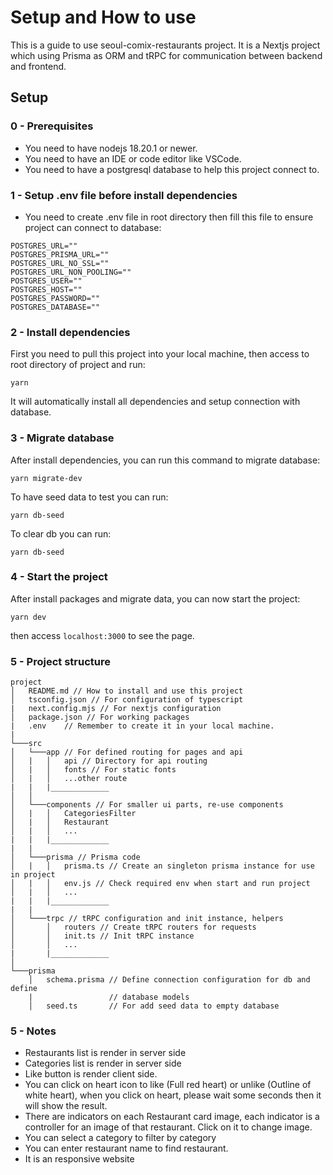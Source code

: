 # Setup and How to use

This is a guide to use seoul-comix-restaurants project. It is a Nextjs project which using Prisma as ORM and tRPC for communication between backend and frontend.

## Setup

### 0 - Prerequisites

- You need to have nodejs 18.20.1 or newer.
- You need to have an IDE or code editor like VSCode.
- You need to have a postgresql database to help this project connect to.

### 1 - Setup .env file before install dependencies

- You need to create .env file in root directory then fill this file to ensure project can connect to database:

```
POSTGRES_URL=""
POSTGRES_PRISMA_URL=""
POSTGRES_URL_NO_SSL=""
POSTGRES_URL_NON_POOLING=""
POSTGRES_USER=""
POSTGRES_HOST=""
POSTGRES_PASSWORD=""
POSTGRES_DATABASE=""
```

### 2 - Install dependencies

First you need to pull this project into your local machine, then access to root directory of project and run:

```
yarn
```

It will automatically install all dependencies and setup connection with database.

### 3 - Migrate database

After install dependencies, you can run this command to migrate database:

```
yarn migrate-dev
```

To have seed data to test you can run:

```
yarn db-seed
```

To clear db you can run:

```
yarn db-seed
```

### 4 - Start the project

After install packages and migrate data, you can now start the project:

```
yarn dev
```

then access `localhost:3000` to see the page.

### 5 - Project structure

```
project
│   README.md // How to install and use this project
│   tsconfig.json // For configuration of typescript
|   next.config.mjs // For nextjs configuration
│   package.json // For working packages
|   .env    // Remember to create it in your local machine.
|
└───src
│   └───app // For defined routing for pages and api
│   |   │   api // Directory for api routing
│   |   │   fonts // For static fonts
│   |   │   ...other route
|   |   |_____________
│   │
│   └───components // For smaller ui parts, re-use components
│   |   │   CategoriesFilter
│   |   │   Restaurant
│   |   │   ...
|   |   |_____________
|   |
│   └───prisma // Prisma code
│   |   │   prisma.ts // Create an singleton prisma instance for use in project
│   |   │   env.js // Check required env when start and run project
│   |   │   ...
|   |   |_____________
|   |
│   └───trpc // tRPC configuration and init instance, helpers
│       │   routers // Create tRPC routers for requests
│       │   init.ts // Init tRPC instance
│       │   ...
|       |_____________
│
└───prisma
    │   schema.prisma // Define connection configuration for db and define
    |                 // database models
    │   seed.ts       // For add seed data to empty database
```

### 5 - Notes

- Restaurants list is render in server side
- Categories list is render in server side
- Like button is render client side.
- You can click on heart icon to like (Full red heart) or unlike (Outline of white heart), when you click on heart, please wait some seconds then it will show the result.
- There are indicators on each Restaurant card image, each indicator is a controller for an image of that restaurant. Click on it to change image.
- You can select a category to filter by category
- You can enter restaurant name to find restaurant.
- It is an responsive website
